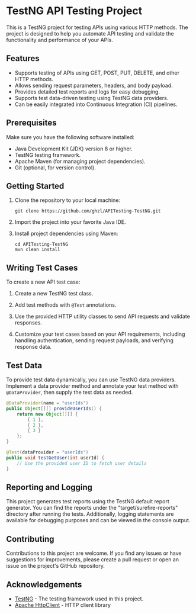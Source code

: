 # TestNG API Testing Project

This is a TestNG project for testing APIs using various HTTP methods. The project is designed to help you automate API testing and validate the functionality and performance of your APIs.

## Features

- Supports testing of APIs using GET, POST, PUT, DELETE, and other HTTP methods.
- Allows sending request parameters, headers, and body payload.
- Provides detailed test reports and logs for easy debugging.
- Supports test data-driven testing using TestNG data providers.
- Can be easily integrated into Continuous Integration (CI) pipelines.

## Prerequisites

Make sure you have the following software installed:

- Java Development Kit (JDK) version 8 or higher.
- TestNG testing framework.
- Apache Maven (for managing project dependencies).
- Git (optional, for version control).

## Getting Started

1. Clone the repository to your local machine:

   ```
   git clone https://github.com/ghzl/APITesting-TestNG.git
   ```

2. Import the project into your favorite Java IDE.

3. Install project dependencies using Maven:

   ```
   cd APITesting-TestNG
   mvn clean install
   ```

## Writing Test Cases

To create a new API test case:

1. Create a new TestNG test class.

2. Add test methods with `@Test` annotations.

3. Use the provided HTTP utility classes to send API requests and validate responses.

4. Customize your test cases based on your API requirements, including handling authentication, sending request payloads, and verifying response data.

## Test Data

To provide test data dynamically, you can use TestNG data providers. Implement a data provider method and annotate your test method with `@DataProvider`, then supply the test data as needed.

```java
@DataProvider(name = "userIds")
public Object[][] provideUserIds() {
    return new Object[][] {
        { 1 },
        { 2 },
        { 3 }
    };
}

@Test(dataProvider = "userIds")
public void testGetUser(int userId) {
    // Use the provided user ID to fetch user details
}
```

## Reporting and Logging

This project generates test reports using the TestNG default report generator. You can find the reports under the "target/surefire-reports" directory after running the tests. Additionally, logging statements are available for debugging purposes and can be viewed in the console output.

## Contributing

Contributions to this project are welcome. If you find any issues or have suggestions for improvements, please create a pull request or open an issue on the project's GitHub repository.

## Acknowledgements

- [TestNG](https://testng.org) - The testing framework used in this project.
- [Apache HttpClient](https://hc.apache.org/httpcomponents-client-ga/) - HTTP client library
